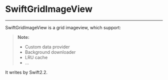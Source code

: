 # SwiftGridImageView
----------
SwiftGridImageView is a grid imageview, which support:
> **Note:**
  > - Custom data provider
  > - Background downloader
  > - LRU cache
  > - ...

It writes by Swift2.2.
